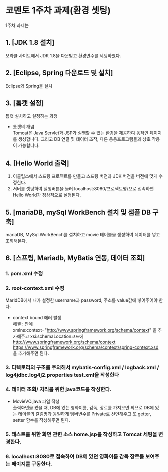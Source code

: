 # 코멘토 1주차 과제(환경 셋팅)   
1주차 과제는 
## 1. [JDK 1.8 설치]  
오라클 사이트에서 JDK 1.8을 다운받고 환경변수를 세팅하였다.  
## 2. [Eclipse, Spring 다운로드 및 설치]  
Eclipse와 Spring을 설치  
## 3. [톰캣 설정]  
톰캣 설치하고 설정하는 과정  
* 톰캣의 개념  
Tomcat은 Java Servlet과 JSP가 실행할 수 있는 환경을 제공하여 동적인 페이지를 생성합니다. 
그리고 DB 연결 및 데이터 조작, 다른 응용프로그램들과 상호 작용이 가능합니다.  
## 4. [Hello World 출력]  
1. 이클립스에서 스프링 프로젝트를 만들고 스프링 버전과 JDK 버전을 버전에 맞게 수정한다.  
2. 서버를 셋팅하여 실행버튼을 눌러 localhost:8080/프로젝트명/으로 접속하면 Hello World가 정상적으로 실행된다.  
## 5. [mariaDB, mySql WorkBench 설치 및 샘플 DB 구축]  
mariaDB, MySql WorkBench를 설치하고 movie 테이블을 생성하여 데이터를 넣고 조회해본다.  

## 6. [스프링, Mariadb, MyBatis 연동, 데이터 조회]  
### 1. pom.xml 수정  
### 2. root-context.xml 수정   
MaridDB에서 내가 설정한 username과 password, 주소를 value값에 넣어주어야 한다.     
* context bound 에러 발생  
해결 : <beans>안에 xmlns:context="http://www.springframework.org/schema/context" 을 추가해주고 xsi:schemaLocation코드에  
  http://www.springframework.org/schema/context  
  https://www.springframework.org/schema/context/spring-context.xsd 을 추가해주면 된다.  
### 3. 디렉토리의 구조를 주의해서 mybatis-config.xml / logback.xml / log4jdbc.log4j2.properties test.xml을 작성한다  
### 4. 데이터 조회/ 처리를 위한 java코드를 작성한다.  
* MovieVO.java 파일 작성  
  출력화면을 봤을 때, DB에 있는 영화이름, 감독, 장르를 가져오면 되므로 DB에 있는 테이블의 칼럼명과 동일하게
  멤버변수를 Private로 선언해주고 또 getter, setter 함수를 작성해주면 된다.  
### 5. 테스트를 위한 화면 관련 소스 home.jsp를 작성하고 Tomcat 세팅을 변경한다.  
### 6. localhost:8080로 접속하여 DB에 있던 영화이름 감독 장르를 보여주는 페이지를 구동한다.  
  
  

